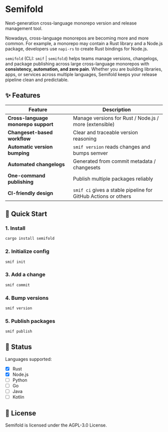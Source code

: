 # Semifold

Next-generation cross-language monorepo version and release management tool.

Nowadays, cross-language monorepos are becoming more and more common. For example, a monorepo may contain a Rust library and a Node.js package, developers use `napi-rs` to create Rust bindings for Node.js.

`semifold` (CLI: `smif` | `semifold`) helps teams manage versions, changelogs, and package publishing across large cross-language monorepos with **consistency, automation, and zero pain**. Whether you are building libraries, apps, or services across multiple languages, Semifold keeps your release pipeline clean and predictable.

## ✨ Features

| Feature                             | Description                                                    |
| ----------------------------------- | -------------------------------------------------------------- |
| **Cross-language monorepo support** | Manage versions for Rust / Node.js / more (extensible)         |
| **Changeset-based workflow**        | Clear and traceable version reasoning                          |
| **Automatic version bumping**       | `smif version` reads changes and bumps semver                  |
| **Automated changelogs**            | Generated from commit metadata / changesets                    |
| **One-command publishing**          | Publish multiple packages reliably                             |
| **CI-friendly design**              | `smif ci` gives a stable pipeline for GitHub Actions or others |

## 🚀 Quick Start

### 1. Install

```bash
cargo install semifold
```

### 2. Initialize config

```bash
smif init
```

### 3. Add a change

```bash
smif commit
```

### 4. Bump versions

```bash
smif version
```

### 5. Publish packages

```bash
smif publish
```

## 📌 Status

Languages supported:

- [x] Rust
- [x] Node.js
- [ ] Python
- [ ] Go
- [ ] Java
- [ ] Kotlin

## 📄 License

Semifold is licensed under the AGPL-3.0 License.
